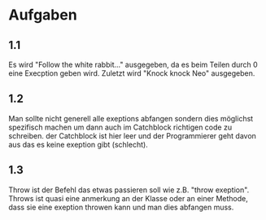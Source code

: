 # Aufgaben
## 1.1
Es wird "Follow the white rabbit..." ausgegeben, da es beim Teilen durch 0 eine Execption geben wird.
Zuletzt wird "Knock knock Neo" ausgegeben.
## 1.2
Man sollte nicht generell alle exeptions abfangen sondern dies möglichst spezifisch machen um dann auch im Catchblock richtigen code zu schreiben. der Catchblock ist hier leer und der Programmierer geht davon aus das es keine exeption gibt (schlecht).
## 1.3
Throw ist der Befehl das etwas passieren soll wie z.B. "throw exeption". 
Throws ist quasi eine anmerkung an der Klasse oder an einer Methode, dass sie eine exeption throwen kann und man dies abfangen muss.
